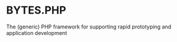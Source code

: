 # BYTES.PHP
The (generic) PHP framework for supporting rapid prototyping and application development
